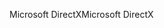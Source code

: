 <span data-ttu-id="30aaf-101">Microsoft DirectX</span><span class="sxs-lookup"><span data-stu-id="30aaf-101">Microsoft DirectX</span></span>